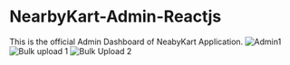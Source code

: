 # NearbyKart-Admin-Reactjs
This is the official Admin Dashboard of  NeabyKart Application.
![Admin1](https://github.com/Abhishekkange/NearbyKart-Admin-Reactjs/assets/84184526/0735a254-c691-4c9e-817c-9bd0ea90bcec)
![Bulk upload 1](https://github.com/Abhishekkange/NearbyKart-Admin-Reactjs/assets/84184526/dc42fbd5-01f8-4f46-b519-2c6e7a62bd77)
![Bulk Upload 2](https://github.com/Abhishekkange/NearbyKart-Admin-Reactjs/assets/84184526/ea19602b-d681-4c82-b9f0-20771c6f257d)
